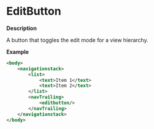 # EditButton

**Description**

A button that toggles the edit mode for a view hierarchy.

**Example**

```xml
<body>
    <navigationstack>
        <list>
            <text>Item 1</text>
            <text>Item 2</text>
        </list>
        <navTrailing>
            <editbutton/>
        </navTrailing>
    </navigationstack>
</body>
```
